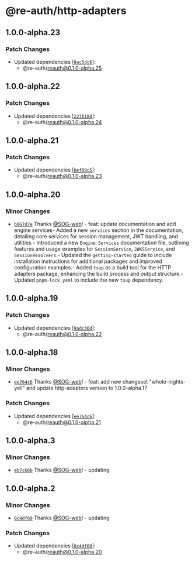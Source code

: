 # @re-auth/http-adapters

## 1.0.0-alpha.23

### Patch Changes

- Updated dependencies [[`8ac5dc6`](https://github.com/SOG-web/reauth/commit/8ac5dc6e59143e060bf0f3fe1c42a92e438fd77b)]:
  - @re-auth/reauth@0.1.0-alpha.25

## 1.0.0-alpha.22

### Patch Changes

- Updated dependencies [[`227b180`](https://github.com/SOG-web/reauth/commit/227b1802d88c75bf00f5cbf4a3b5f81152f933db)]:
  - @re-auth/reauth@0.1.0-alpha.24

## 1.0.0-alpha.21

### Patch Changes

- Updated dependencies [[`0ef09c5`](https://github.com/SOG-web/reauth/commit/0ef09c5909297b33a7c3106321cca3c200c09d4b)]:
  - @re-auth/reauth@0.1.0-alpha.23

## 1.0.0-alpha.20

### Minor Changes

- [`b067d7e`](https://github.com/SOG-web/reauth/commit/b067d7ea5125ea87ad9e594d8ce6cd85e9f7051c) Thanks [@SOG-web](https://github.com/SOG-web)! - feat: update documentation and add engine services- Added a new `services` section in the documentation, detailing core services for session management, JWT handling, and utilities.- Introduced a new `Engine Services` documentation file, outlining features and usage examples for `SessionService`, `JWKSService`, and `SessionResolvers`.- Updated the `getting-started` guide to include installation instructions for additional packages and improved configuration examples.- Added `tsup` as a build tool for the HTTP adapters package, enhancing the build process and output structure.- Updated `pnpm-lock.yaml` to include the new `tsup` dependency.

## 1.0.0-alpha.19

### Patch Changes

- Updated dependencies [[`9adc36d`](https://github.com/SOG-web/reauth/commit/9adc36d8680cba77dcdc0f814e92993821a48e1a)]:
  - @re-auth/reauth@0.1.0-alpha.22

## 1.0.0-alpha.18

### Minor Changes

- [`ee764c6`](https://github.com/SOG-web/reauth/commit/ee764c698ac4c476bd119f7e6e7f7a523e774a20) Thanks [@SOG-web](https://github.com/SOG-web)! - feat: add new changeset "whole-nights-yell" and update http-adapters version to 1.0.0-alpha.17

### Patch Changes

- Updated dependencies [[`ee764c6`](https://github.com/SOG-web/reauth/commit/ee764c698ac4c476bd119f7e6e7f7a523e774a20)]:
  - @re-auth/reauth@0.1.0-alpha.21

## 1.0.0-alpha.3

### Minor Changes

- [`eb7c66b`](https://github.com/SOG-web/reauth/commit/eb7c66beab019cc8a79d576a854dbfa72a2b7a61) Thanks [@SOG-web](https://github.com/SOG-web)! - updating

## 1.0.0-alpha.2

### Minor Changes

- [`8c4df60`](https://github.com/SOG-web/reauth/commit/8c4df60440899c162a8a40e83d9df5325c91c80f) Thanks [@SOG-web](https://github.com/SOG-web)! - updating

### Patch Changes

- Updated dependencies [[`8c4df60`](https://github.com/SOG-web/reauth/commit/8c4df60440899c162a8a40e83d9df5325c91c80f)]:
  - @re-auth/reauth@0.1.0-alpha.20
